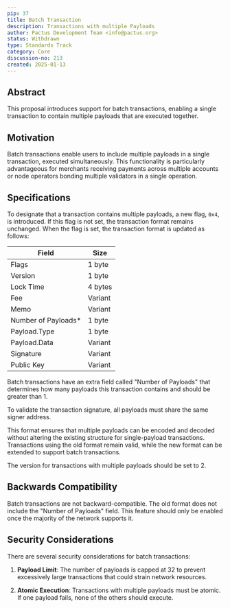 ```yaml
---
pip: 37
title: Batch Transaction
description: Transactions with multiple Payloads
author: Pactus Development Team <info@pactus.org>
status: Withdrawn
type: Standards Track
category: Core
discussion-no: 213
created: 2025-01-13
---
```


## Abstract

This proposal introduces support for batch transactions,
enabling a single transaction to contain multiple payloads that are executed together.

## Motivation

Batch transactions enable users to include multiple payloads in a single transaction, executed simultaneously.
This functionality is particularly advantageous for merchants receiving payments across multiple accounts or
node operators bonding multiple validators in a single operation.

## Specifications

To designate that a transaction contains multiple payloads, a new flag, `0x4`, is introduced.
If this flag is not set, the transaction format remains unchanged.
When the flag is set, the transaction format is updated as follows:

| Field               | Size    |
| ------------------- | ------- |
| Flags               | 1 byte  |
| Version             | 1 byte  |
| Lock Time           | 4 bytes |
| Fee                 | Variant |
| Memo                | Variant |
| Number of Payloads* | 1 byte  |
| Payload.Type        | 1 byte  |
| Payload.Data        | Variant |
| Signature           | Variant |
| Public Key          | Variant |

Batch transactions have an extra field called "Number of Payloads"
that determines how many payloads this transaction contains and should be greater than 1.

To validate the transaction signature, all payloads must share the same signer address.

This format ensures that multiple payloads can be encoded and decoded without
altering the existing structure for single-payload transactions.
Transactions using the old format remain valid,
while the new format can be extended to support batch transactions.

The version for transactions with multiple payloads should be set to 2.

## Backwards Compatibility

Batch transactions are not backward-compatible.
The old format does not include the "Number of Payloads" field.
This feature should only be enabled once the majority of the network supports it.

## Security Considerations

There are several security considerations for batch transactions:

1. **Payload Limit**:
   The number of payloads is capped at 32 to prevent excessively large transactions that
   could strain network resources.

2. **Atomic Execution**:
   Transactions with multiple payloads must be atomic.
   If one payload fails, none of the others should execute.
